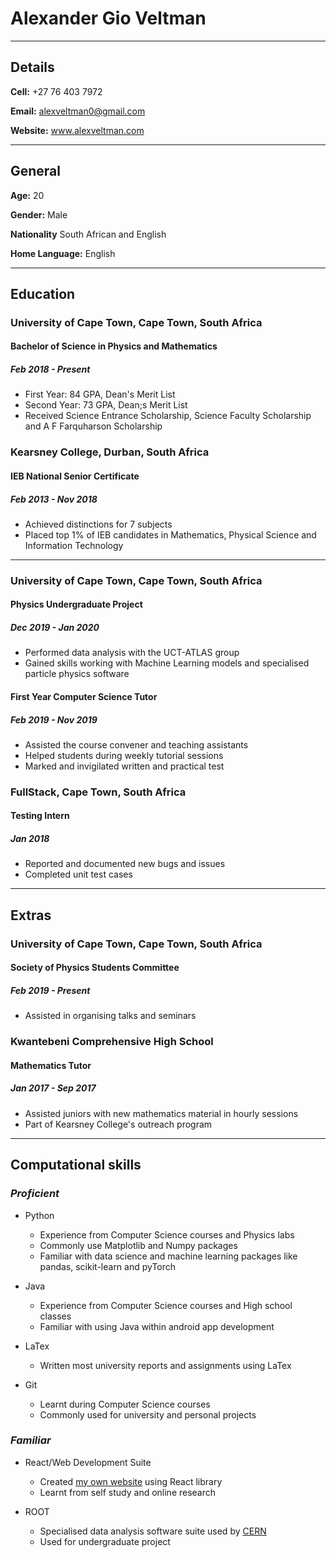 # Alexander Gio Veltman

---
## Details
**Cell:**       +27 76 403 7972

**Email:**      alexveltman0@gmail.com

**Website:**    www.alexveltman.com

___
## General
**Age:**    20

**Gender:** Male

**Nationality** South African and English

**Home Language:** English

---
## Education
### University of Cape Town, Cape Town, South Africa
#### Bachelor of Science in Physics and Mathematics
##### *Feb 2018 - Present*
* First Year: 84 GPA, Dean's Merit List
* Second Year: 73 GPA, Dean;s Merit List
* Received Science Entrance Scholarship, Science Faculty Scholarship and A F Farquharson Scholarship

### Kearsney College, Durban, South Africa
#### IEB National Senior Certificate
##### *Feb 2013 - Nov 2018*
* Achieved distinctions for 7 subjects
* Placed top 1% of IEB candidates in Mathematics, Physical Science and Information
Technology

---
### University of Cape Town, Cape Town, South Africa
#### Physics Undergraduate Project
##### *Dec 2019 - Jan 2020*
* Performed data analysis with the UCT-ATLAS group
* Gained skills working with Machine Learning models and specialised particle physics software

#### First Year Computer Science Tutor
##### *Feb 2019 - Nov 2019*
* Assisted the course convener and teaching assistants
* Helped students during weekly tutorial sessions
* Marked and invigilated written and practical test

### FullStack, Cape Town, South Africa
#### Testing Intern
##### *Jan 2018*
* Reported and documented new bugs and issues
* Completed unit test cases

---
## Extras
### University of Cape Town, Cape Town, South Africa
#### Society of Physics Students Committee
##### *Feb 2019 - Present*
* Assisted in organising talks and seminars

### Kwantebeni Comprehensive High School
#### Mathematics Tutor
##### *Jan 2017 - Sep 2017*
* Assisted juniors with new mathematics material in hourly sessions
* Part of Kearsney College's outreach program

___

## Computational skills
### _Proficient_
* Python
    - Experience from Computer Science courses and Physics labs
    - Commonly use Matplotlib and Numpy packages
    - Familiar with data science and machine learning packages like pandas, scikit-learn and pyTorch

* Java
    - Experience from Computer Science courses and High school classes
    - Familiar with using Java within android app development

* LaTex
    - Written most university reports and assignments using LaTex

* Git
    - Learnt during Computer Science courses
    - Commonly used for university and personal projects

### _Familiar_
* React/Web Development Suite
    - Created [my own website](https://github.com/codecalec/PersonalWebsite) using React library
    - Learnt from self study and online research

* ROOT
    - Specialised data analysis software suite used by [CERN](https://root.cern.ch/)
    - Used for undergraduate project
